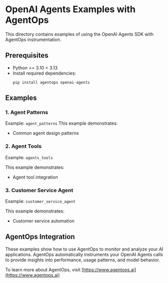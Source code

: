 # OpenAI Agents Examples with AgentOps

This directory contains examples of using the OpenAI Agents SDK with AgentOps instrumentation.

## Prerequisites

- Python >= 3.10 < 3.13
- Install required dependencies:
  ```
  pip install agentops openai-agents
  ```

## Examples

### 1. Agent Patterns

Example: `agent_patterns`
This example demonstrates:
- Common agent design patterns

### 2. Agent Tools

Example: `agents_tools`

This example demonstrates:
- Agent tool integration

### 3. Customer Service Agent

Example: `customer_service_agent`

This example demonstrates:
- Customer service automation

## AgentOps Integration

These examples show how to use AgentOps to monitor and analyze your AI applications. AgentOps automatically instruments your OpenAI Agents calls to provide insights into performance, usage patterns, and model behavior.

To learn more about AgentOps, visit [https://www.agentops.ai](https://www.agentops.ai)
